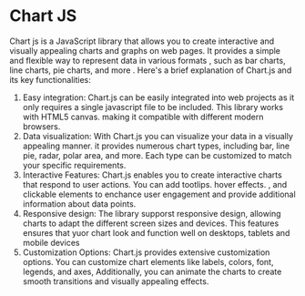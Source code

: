 # Chart JS
Chart js is a JavaScript library that allows you to create interactive and visually appealing charts and graphs on web pages. It provides a simple and flexible way to 
represent data in various formats , such as bar charts, line charts, pie charts, and more . Here's a brief explanation of Chart.js and its key functionalities:

1. Easy integration: Chart.js can be easily integrated into web projects as it only requires a single javascript file to be included.
   This library works with HTML5 canvas. making it compatible with different modern browsers.
2. Data visualization: With Chart.js you can visualize your data in a visually appealing manner. it provides numerous chart types, including bar, line pie, radar, polar area, and more.
   Each type can be customized to match your specific requirements.
3. Interactive Features: Chart.js enables you to create interactive charts that respond to user actions. You can add tootlips. hover effects.
   , and clickable elements to enchance user engagement and provide additional information about data points.
4. Responsive design: The library supporst responsive design, allowing charts to adapt the different screen sizes and devices. This features ensures that yuor chart
   look and function well on desktops, tablets and mobile devices
5. Customization Options: Chart.js provides extensive customization options. You can customize chart elements like labels, colors, font, legends, and axes, Additionally, you can
   animate the charts to create smooth transitions and visually appealing effects.
   
